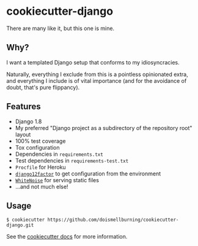 # cookiecutter-django

There are many like it, but this one is mine.

## Why?

I want a templated Django setup that conforms to my idiosyncracies.

Naturally, everything I exclude from this is a pointless opinionated extra, and everything I include is of vital importance
(and for the avoidance of doubt, that's pure flippancy).

## Features

* Django 1.8
* My preferred "Django project as a subdirectory of the repository root" layout
* 100% test coverage
* Tox configuration
* Dependencies in `requirements.txt`
* Test dependencies in `requirements-test.txt`
* `Procfile` for Heroku
* [`django12factor`](https://django12factor.readthedocs.org/) to get configuration from the environment
* [`WhiteNoise`](http://whitenoise.evans.io/en/latest/) for serving static files
* ...and not much else!

## Usage

```
$ cookiecutter https://github.com/doismellburning/cookiecutter-django.git
```

See the [cookiecutter docs](https://cookiecutter.readthedocs.org/en/latest/) for more information.
